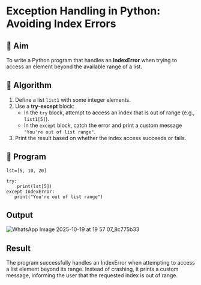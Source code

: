 # Exception Handling in Python: Avoiding Index Errors

## 🎯 Aim
To write a Python program that handles an **IndexError** when trying to access an element beyond the available range of a list.

## 🧠 Algorithm
1. Define a list `list1` with some integer elements.
2. Use a **try-except** block:
   - In the `try` block, attempt to access an index that is out of range (e.g., `list1[5]`).
   - In the `except` block, catch the error and print a custom message `"You're out of list range"`.
3. Print the result based on whether the index access succeeds or fails.

## 🧾 Program

```
lst=[5, 10, 20]

try:
    print(lst[5])
except IndexError:
   print("You're out of list range")
```


## Output
![WhatsApp Image 2025-10-19 at 19 57 07_8c775b33](https://github.com/user-attachments/assets/bdffc442-6460-46a2-872a-e72153188b20)



## Result
The program successfully handles an IndexError when attempting to access a list element beyond its range.
Instead of crashing, it prints a custom message, informing the user that the requested index is out of range.
